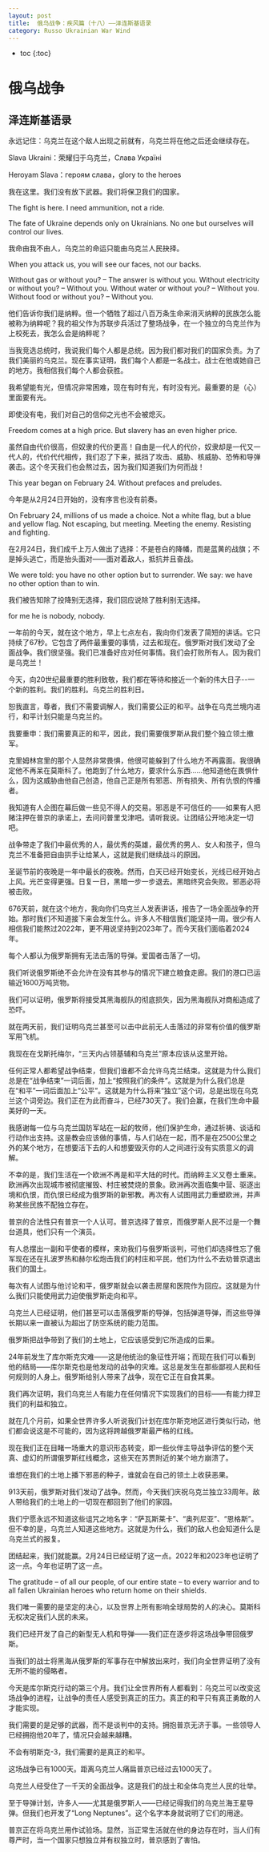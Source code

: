 ```yaml
---
layout: post
title:  俄乌战争：疾风篇（十八）——泽连斯基语录
category: Russo Ukrainian War Wind
---
```


* toc
{:toc}

# 俄乌战争

## 泽连斯基语录

永远记住：乌克兰在这个敌人出现之前就有，乌克兰将在他之后还会继续存在。

Slava Ukraini：荣耀归于乌克兰，Слава Україні

Heroyam Slava：героям слава，glory to the heroes

我在这里。我们没有放下武器。我们将保卫我们的国家。

The fight is here. I need ammunition, not a ride.

The fate of Ukraine depends only on Ukrainians. No one but ourselves will control our lives.

我命由我不由人，乌克兰的命运只能由乌克兰人民抉择。

When you attack us, you will see our faces, not our backs.

Without gas or without you? – The answer is without you. Without electricity or without you? – Without you. Without water or without you? – Without you. Without food or without you? – Without you.

他们告诉你我们是纳粹。但一个牺牲了超过八百万条生命来消灭纳粹的民族怎么能被称为纳粹呢？我的祖父作为苏联步兵活过了整场战争，在一个独立的乌克兰作为上校死去，我怎么会是纳粹呢？

当我竞选总统时，我说我们每个人都是总统。因为我们都对我们的国家负责。为了我们美丽的乌克兰。现在事实证明，我们每个人都是一名战士。战士在他或她自己的地方。我相信我们每个人都会获胜。

我希望能有光，但情况非常困难，现在有时有光，有时没有光。最重要的是（心）里面要有光。

即使没有电，我们对自己的信仰之光也不会被熄灭。

Freedom comes at a high price. But slavery has an even higher price.

虽然自由代价很高，但奴隶的代价更高！自由是一代人的代价，奴隶却是一代又一代人的，代价代代相传，我们忍了下来，抵挡了攻击、威胁、核威胁、恐怖和导弹袭击。这个冬天我们也会熬过去，因为我们知道我们为何而战！

This year began on February 24. Without prefaces and preludes.

今年是从2月24日开始的，没有序言也没有前奏。

On February 24, millions of us made a choice. Not a white flag, but a blue and yellow flag. Not escaping, but meeting. Meeting the enemy. Resisting and fighting.

在2月24日，我们成千上万人做出了选择：不是苍白的降幡，而是蓝黄的战旗；不是掉头逃亡，而是抬头面对——面对着敌人，抵抗并且奋战。

We were told: you have no other option but to surrender. We say: we have no other option than to win.

我们被告知除了投降别无选择，我们回应说除了胜利别无选择。

for me he is nobody, nobody.

一年前的今天，就在这个地方，早上七点左右，我向你们发表了简短的讲话。它只持续了67秒。它包含了两件最重要的事情，过去和现在。俄罗斯对我们发动了全面战争。我们很坚强。我们已准备好应对任何事情。我们会打败所有人。因为我们是乌克兰！

今天，向20世纪最重要的胜利致敬，我们都在等待和接近一个新的伟大日子--一个新的胜利。我们的胜利。乌克兰的胜利日。

恕我直言，尊者，我们不需要调解人，我们需要公正的和平。战争在乌克兰境内进行，和平计划只能是乌克兰的。

我要重申：我们需要真正的和平，因此，我们需要俄罗斯从我们整个独立领土撤军。

克里姆林宫里的那个人显然非常畏惧，他很可能躲到了什么地方不再露面。我很确定他不再呆在莫斯科了。他跑到了什么地方，要求什么东西……他知道他在畏惧什么，因为这威胁由他自己创造，他自己正是所有邪恶、所有损失、所有仇恨的传播者。

我知道有人企图在幕后做一些见不得人的交易。邪恶是不可信任的——如果有人把赌注押在普京的承诺上，去问问普里戈津吧。请听我说。让团结公开地决定一切吧。

战争带走了我们中最优秀的人，最优秀的英雄，最优秀的男人、女人和孩子，但乌克兰不准备把自由拱手让给某人，这就是我们继续战斗的原因。

圣诞节前的夜晚是一年中最长的夜晚。然而，白天已经开始变长，光线已经开始占上风。光芒变得更强。日复一日，黑暗一步一步退去。黑暗终究会失败。邪恶必将被击败。

676天前，就在这个地方，我向你们乌克兰人发表讲话，报告了一场全面战争的开始。那时我们不知道接下来会发生什么。许多人不相信我们能坚持一周。很少有人相信我们能熬过2022年，更不用说坚持到2023年了。而今天我们面临着2024年。

每个人都认为俄罗斯拥有无法击落的导弹。爱国者击落了一切。

我们听说俄罗斯绝不会允许在没有其参与的情况下建立粮食走廊。我们的港口已运输近1600万吨货物。

我们可以证明，俄罗斯将接受其黑海舰队的彻底损失，因为黑海舰队对商船造成了恐吓。

就在两天前，我们证明乌克兰甚至可以击中此前无人击落过的非常有价值的俄罗斯军用飞机。

我现在在戈斯托梅尔，“三天内占领基辅和乌克兰”原本应该从这里开始。

任何正常人都希望战争结束，但我们谁都不会允许乌克兰结束。这就是为什么我们总是在“战争结束”一词后面，加上“按照我们的条件”。这就是为什么我们总是在“和平”一词后面加上“公平”。这就是为什么将来“独立”这个词，总是出现在乌克兰这个词旁边。我们正在为此而奋斗，已经730天了。我们会赢，在我们生命中最美好的一天。

我感谢每一位与乌克兰国防军站在一起的牧师，他们保护生命，通过祈祷、谈话和行动作出支持。这是教会应该做的事情，与人们站在一起，而不是在2500公里之外的某个地方，在想要活下去的人和想要毁灭你的人之间进行没有实质意义的调解。

不幸的是，我们生活在一个欧洲不再是和平大陆的时代。而纳粹主义又卷土重来。欧洲再次出现城市被彻底摧毁、村庄被焚烧的景象。欧洲再次面临集中营、驱逐出境和仇恨，而仇恨已经成为俄罗斯的新邪教。再次有人试图用武力重塑欧洲，并声称某些民族不配独立存在。

普京的合法性只有普京一个人认可。普京选择了普京，而俄罗斯人民不过是一个舞台道具，他们只有一个演员。

有人总摆出一副和平使者的模样，来劝我们与俄罗斯谈判，可他们却选择性忘了俄军现在还在扎波罗热和赫尔松炮击我们的村庄和平民，他们为什么不去劝普京退出我们的国土。

每次有人试图与他讨论和平，俄罗斯就会以袭击房屋和医院作为回应。这就是为什么我们只能使用武力迫使俄罗斯走向和平。

乌克兰人已经证明，他们甚至可以击落俄罗斯的导弹，包括弹道导弹，而这些导弹长期以来一直被认为超出了防空系统的能力范围。

俄罗斯把战争带到了我们的土地上，它应该感受到它所造成的后果。

24年前发生了库尔斯克灾难——这是他统治的象征性开端；而现在我们可以看到他的结局——库尔斯克也是他发动的战争的灾难。这总是发生在那些鄙视人民和任何规则的人身上。俄罗斯给别人带来了战争，现在它正在自食其果。

我们再次证明，我们乌克兰人有能力在任何情况下实现我们的目标——有能力捍卫我们的利益和独立。

就在几个月前，如果全世界许多人听说我们计划在库尔斯克地区进行类似行动，他们都会说这是不可能的，因为这将跨越俄罗斯最严格的红线。

现在我们正在目睹一场重大的意识形态转变，即一些伙伴主导战争评估的整个天真、虚幻的所谓俄罗斯红线概念，这些天在苏贾附近的某个地方崩溃了。

谁想在我们的土地上播下邪恶的种子，谁就会在自己的领土上收获恶果。

913天前，俄罗斯对我们发动了战争。然而，今天我们庆祝乌克兰独立33周年。敌人带给我们的土地上的一切现在都回到了他们的家园。

我们宁愿永远不知道这些诅咒之地名字：“萨瓦斯莱卡”、“奥列尼亚”、“恩格斯”。但不幸的是，乌克兰人知道这些地方。这就是为什么，我们的敌人也会知道什么是乌克兰式的报复。

团结起来，我们就能赢。2月24日已经证明了这一点。2022年和2023年也证明了这一点。今年也证明了这一点。

The gratitude – of all our people, of our entire state – to every warrior and to all fallen Ukrainian heroes who return home on their shields.

我们唯一需要的是坚定的决心，以及世界上所有影响全球局势的人的决心。莫斯科无权决定我们人民的未来。

我们已经开发了自己的新型无人机和导弹——我们正在逐步将这场战争带回俄罗斯。

当我们的战士将黑海从俄罗斯的军事存在中解放出来时，我们向全世界证明了没有无所不能的侵略者。

今天是库尔斯克行动的第三个月。我们让全世界所有人都看到：乌克兰可以改变这场战争的进程，让战争的责任人感受到真正的压力。真正的和平只有真正勇敢的人才能实现。

我们需要的是足够的武器，而不是谈判中的支持。拥抱普京无济于事。一些领导人已经拥抱他20年了，情况只会越来越糟。

不会有明斯克-3，我们需要的是真正的和平。

这场战争已有1000天。距离乌克兰人痛扁普京已经过去1000天了。

乌克兰人经受住了一千天的全面战争。这是我们的战士和全体乌克兰人民的壮举。

至于导弹计划，许多人——尤其是俄罗斯人——已经记得我们的乌克兰海王星导弹。但我们也开发了“Long Neptunes”。这个名字本身就说明了它们的用途。

普京正在将乌克兰用作试验场。显然，当正常生活就在他的身边存在时，当人们有尊严时，当一个国家只想独立并有权独立时，普京感到了害怕。
